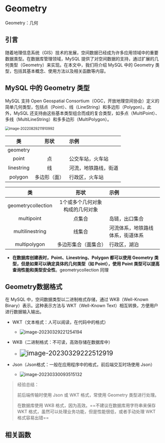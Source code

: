 # Geometry

Geometry：几何

## 引言

随着地理信息系统（GIS）技术的发展，空间数据已经成为许多应用领域中的重要数据类型。在数据库管理领域，MySQL 提供了对空间数据的支持，通过扩展的几何类型（Geometry）来实现。在本文中，我们将介绍 MySQL 中的 Geometry 类型，包括其基本概念、使用方法以及相关函数等内容。



## MySQL 中的 Geometry 类型

MySQL 支持 Open Geospatial Consortium（OGC，开放地理空间协会）定义的简单几何类型，包括点（Point）、线（LineString）和多边形（Polygon）。此外，MySQL 还支持由这些基本类型组合而成的复合类型，如多点（MultiPoint）、多线（MultiLineString）和多多边形（MultiPolygon）。

<img src="https://attach.blog.wen7.online/20230329215213.png" alt="image-20220829211910992" style="zoom:80%;" />

|     类     |     形状     | 示例                 |
| :--------: | :----------: | :------------------- |
|  geometry  |              |                      |
|   point    |      点      | 公交车站，火车站     |
| linestring |      线      | 河流，地铁路线，街道 |
|  polygon   | 多边形（面） | 行政区，火车站       |

|         类         |              形状               | 示例                             |
| :----------------: | :-----------------------------: | :------------------------------- |
| geometrycollection | 1个或多个几何对象构成的几何对象 |                                  |
|     multipoint     |             点集合              | 岛链，出口集合                   |
|  multilinestring   |             线集合              | 河流体系，地铁路线体系，街道体系 |
|    multipolygon    |      多边形集合（面集合）       | 行政区，湖泊                     |

- **在数据库创建表时，Point、Linestring、Polygon 都可以使用 Geometry 类型，但是如果可以确定具体的几何类型（如 Point），使用 Point 类型可以提高查询性能和类型安全性**。geometrycollection 同理



## Geometry数据格式

在 MySQL 中，空间数据类型以二进制格式存储，通过 WKB（Well-Known Binary）表示。这种表示方法与 WKT（Well-Known Text）相互转换，方便用户进行数据输入输出。

- WKT（文本格式：人可以阅读，在代码中的格式）
  - ![image-20230329221254194](https://attach.blog.wen7.online/202303292224989.png)

- WKB（二进制格式：不可读，高效存储在数据库中）
  - <img src="https://attach.blog.wen7.online/202303292225966.png" alt="image-20230329222512919" style="zoom:150%;" />

- Json（Json格式：一般在应用程序中的格式，前后端交互时场使用 Json）
  - ![image-20230330093515132](https://attach.blog.wen7.online/202303300935172.png)



> 经验总结：
>
> 前后端传输时使用 Json 或 WKT 格式，常使用 Geometry 类型进行处理。
>
> 在数据库使用 WKB 格式，因为高效。==不建议在数据库用字符串来保存 WKT 格式，虽然可以处理业务功能，但是性能很低，或者手动处理 WKT 格式容易出错==



## 相关函数








































